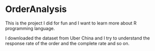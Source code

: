 # OrderAnalysis

This is the project I did for fun and I want to learn more about R programming language.

I downloaded the dataset from Uber China and I try to understand the response rate of the order and the complete rate and so on.
